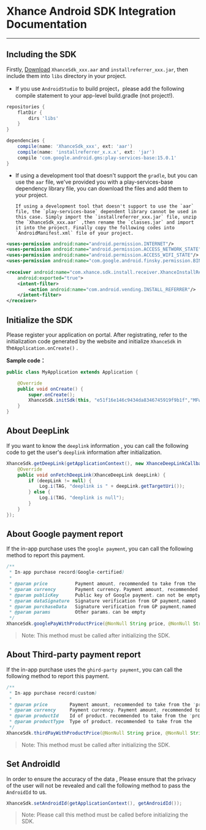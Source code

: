 # Xhance Android SDK Integration Documentation
---


## Including the SDK
Firstly, [Download](https://github.com/adrealm/xhance-sdk-android/releases) `XhanceSdk_xxx.aar` and `installreferrer_xxx.jar`, then include them into `libs` directory in your project.

*	If you use `AndroidStudio` to build project，please add the following compile statement to your app-level build.gradle (not project!).

```groovy
repositories {
    flatDir {
        dirs 'libs'
    }
}

dependencies {
    compile(name: 'XhanceSdk_xxx', ext: 'aar')
    compile(name: 'installreferrer_x.x.x', ext: 'jar')
    compile 'com.google.android.gms:play-services-base:15.0.1'
}
```

*	If using a development tool that doesn't support the `gradle`, but you can use the `aar` file, we've provided you with a play-services-base dependency library file, you can download the files and add them to your project.

		If using a development tool that doesn't support to use the `aar` file, the `play-services-base` dependent library cannot be used in this case. Simply import the `installreferrer_xxx.jar` file, unzip the `XhanceSdk_xxx.aar` ,then rename the `classes.jar` and import it into the project. Finally copy the following codes into  `AndroidManifest.xml` file of your project.

```xml
<uses-permission android:name="android.permission.INTERNET"/>
<uses-permission android:name="android.permission.ACCESS_NETWORK_STATE"/>
<uses-permission android:name="android.permission.ACCESS_WIFI_STATE"/>
<uses-permission android:name="com.google.android.finsky.permission.BIND_GET_INSTALL_REFERRER_SERVICE" />
	
<receiver android:name="com.xhance.sdk.install.receiver.XhanceInstallReferrerReceiver"
 	android:exported="true">
	<intent-filter>
		<action android:name="com.android.vending.INSTALL_REFERRER"/>
	</intent-filter>
</receiver>
```


## Initialize the SDK

Please register your application on portal. After registrating, refer to the initialization code generated by the website and initialize `XhanceSdk` in the`Application.onCreate()` .

**Sample code：**

```java
public class MyApplication extends Application {

    @Override
    public void onCreate() {
        super.onCreate();
        XhanceSdk.initSdk(this, "e51f16e146c9434da8346745919f9b1f","MFwwDQYJKoZIhvcNAQEBBQADSwAwSAJBALiv/Sev4qeAe9xfiH6RuitV+uYrD3btNU8K2fWZWs+wEAcb8DuD0xdh9lUwKu17OReJV45a2T6DuQqE2uk038cCAwEAAQ==", "https://<your_track_host>/", "32400");
	}
}
```


## About DeepLink

If you want to know the `deeplink` information , you can call the following code to get the user's `deeplink` information after initialization.

```java
XhanceSdk.getDeepLink(getApplicationContext(), new XhanceDeepLinkCallback() {
    @Override
    public void onFetchDeepLink(XhanceDeepLink deepLink) {
        if (deepLink != null) {
            Log.i(TAG, "deeplink is " + deepLink.getTargetUri());
        } else {
            Log.i(TAG, "deeplink is null");
        }
    }
});
```


## About Google payment report

If the in-app purchase uses the `google payment`, you can call the following method to report this payment.

```java
/**
 * In-app purchase record(Google-certified)
 *
 * @param price          Payment amount, recommended to take from the 'price' field of skudetail, can not be empty
 * @param currency       Payment currency，Payment amount, recommended to take from the 'price_currency_code' field of skudetail, can not be empty
 * @param publicKey      Public key of Google payment，can not be empty
 * @param dataSignature  Signature verification from GP payment,named 'dataSignature'，can not be empty
 * @param purchaseData   Signature verification from GP payment,named 'purchaseData'，can not be empty
 * @param params         Other params，can be empty
 */
XhanceSdk.googlePayWithProductPrice(@NonNull String price, @NonNull String currency, @NonNull String publicKey, @NonNull String dataSignature, @NonNull String purchaseData, Map<String, String> params);
```

> Note: This method must be called after initializing the SDK.

## About Third-party payment report

If the in-app purchase uses the `ghird-party payment`, you can call the following method to report this payment.

```java
/**
 * In-app purchase record(custom)
 *
 * @param price        Payment amount, recommended to take from the 'price' field of skudetail, can not be empty
 * @param currency     Payment currency，Payment amount, recommended to take from the 'price_currency_code' field of skudetail, can not be empty
 * @param productId	   Id of product，recommended to take from the 'productId' field of skudetail，can not be empty
 * @param productType  Type of product，recommended to take from the 												 'type' field of skudetail，can not be empty
 */
XhanceSdk.thirdPayWithProductPrice(@NonNull String price, @NonNull String currency, String productId, String productType);
```

> Note: This method must be called after initializing the SDK.

## Set AndroidId
In order to ensure the accuracy of the data , Please ensure that the privacy of the user will not be revealed and call the following method to pass the `AndroidId` to us.

```java
XhanceSdk.setAndroidId(getApplicationContext(), getAndroidId());
```

> Note: Please call this method must be called before initializing the SDK.